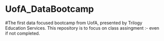 # UofA_DataBootcamp

#The first data focused bootcamp from UofA, presented by Trilogy Education Services. This repository is to focus on class assingment :- even if not completed.


